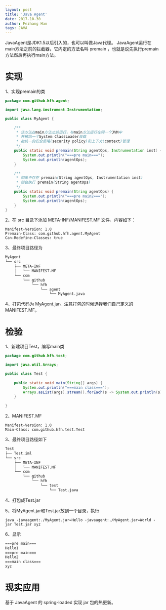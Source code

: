 ```yaml
---
layout: post
title: 'Java Agent'
date: 2017-10-30
author: Feihang Han
tags: JAVA
---
```


JavaAgent是JDK1.5以后引入的，也可以叫做Java代理。
JavaAgent运行在main方法之前的拦截器，它内定的方法名叫 premain ，也就是说先执行premain方法然后再执行main方法。

# 实现

1、实现premain的类

```java
package com.github.hfh.agent;

import java.lang.instrument.Instrumentation;

public class MyAgent {

    /**
     * 该方法在main方法之前运行，与main方法运行在同一个JVM中
     * 并被同一个System ClassLoader装载
     * 被统一的安全策略(security policy)和上下文(context)管理
     */
    public static void premain(String agentOps, Instrumentation inst) {
        System.out.println("===pre main===");
        System.out.println(agentOps);
    }

    /**
     * 如果不存在 premain(String agentOps, Instrumentation inst)
     * 则会执行 premain(String agentOps)
     */
    public static void premain(String agentOps) {
        System.out.println("===pre main2===");
        System.out.println(agentOps);
    }
}

```

2、在 src 目录下添加 META-INF/MANIFEST.MF 文件，内容如下：

```
Manifest-Version: 1.0
Premain-Class: com.github.hfh.agent.MyAgent
Can-Redefine-Classes: true

```

3、最终项目路径为

```bash
MyAgent
└── src
    ├── META-INF
    │   └── MANIFEST.MF
    └── com
        └── github
            └── hfh
                └── agent
                    └── MyAgent.java
```

4、打包代码为 MyAgent.jar。注意打包的时候选择我们自己定义的 MANIFEST.MF。

# 检验

1、新建项目Test，编写main类

```java
package com.github.hfh.test;

import java.util.Arrays;

public class Test {
    
    public static void main(String[] args) {
        System.out.println("===main class===");
        Arrays.asList(args).stream().forEach(s -> System.out.println(s));
    }
    
}
```

2、MANIFEST.MF

```
Manifest-Version: 1.0
Main-Class: com.github.hfh.test.Test

```

3、最终项目路径如下

```bash
Test
├── Test.iml
└── src
    ├── META-INF
    │   └── MANIFEST.MF
    └── com
        └── github
            └── hfh
                └── test
                    └── Test.java
```

4、打包成Test.jar

5、将MyAgent.jar和Test.jar放到一个目录，执行

```shell
java -javaagent:./MyAgent.jar=Hello -javaagent:./MyAgent.jar=World -jar Test.jar xyz
```

6、显示

```bash
===pre main===
Hello1
===pre main===
Hello2
===main class===
xyz
```

# 现实应用

基于 JavaAgent 的 spring-loaded 实现 jar 包的热更新。



